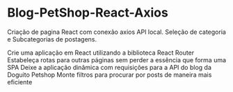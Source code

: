 # Blog-PetShop-React-Axios
Criação de pagina React com conexão axios API local. Seleção de categoria e Subcategorias de postagens.

Crie uma aplicação em React utilizando a biblioteca React Router
Estabeleça rotas para outras páginas sem perder a essência que forma uma SPA
Deixe a aplicação dinâmica com requisições para a API do blog da Doguito Petshop
Monte filtros para procurar por posts de maneira mais eficiente
